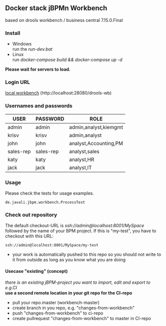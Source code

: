 ## Docker stack jBPMn Workbench
based on drools workbench / business central 7.15.0.Final

### Install
* Windows  
run the *run-dev.bat*
* Linux  
run *docker-compose build && docker-compose up -d*

__Please wait for servers to load.__

### Login URL
[local workbench](http://localhost:28080/drools-wb/kie-wb.jsp)
(http://localhost:28080/drools-wb)

### Usernames and passwords
|USER        |PASSWORD    |ROLE    |
| ---------- |------------|-----------|
|admin       |admin       |admin,analyst,kiemgmt
|krisv       |krisv       |admin,analyst
|john        |john        |analyst,Accounting,PM
|sales-rep   |sales-rep   |analyst,sales
|katy        |katy        |analyst,HR
|jack        |jack        |analyst,IT

### Usage
Please check the tests for usage examples.
```
de.javali.jbpm.workbench.ProcessTest
```    

### Check out repository
The default checkout-URL is *ssh://admin@localhost:8001/MySpace* followed by the name of your BPM project. If this is "my-test", you have to checkout with this URL:  
```
ssh://admin@localhost:8001/MySpace/my-test
```    
- your work is automatically pushed to this repo so you should not write to it from outside as long as you know what you are doing

#### Usecase "existing" (concept)
*there is an existing jBPM-project you want to import, edit and export to e.g.CI*  
__use a second remote location in your git repo for the CI-repo__

- pull your repo.master (workbench-master)
- create branch in you repo, e.g. "changes-from-workbench"
- push "changes-from-workbench" to ci-repo
- create pullrequest "changes-from-workbench" to master in CI-repo

